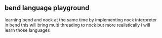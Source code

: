 ## bend language playground
learning bend and nock at the same time by implementing nock interpreter in bend
this will bring multi threading to nock but more realistically i will learn those languages
